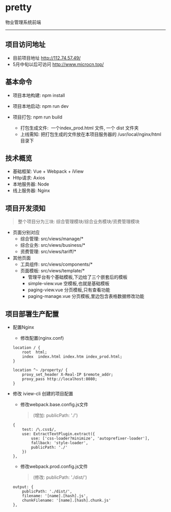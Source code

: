 # pretty
物业管理系统前端

---

## 项目访问地址
- 目前项目地址 http://112.74.57.49/
- 5月中旬以后可访问 http://www.microcn.top/

## 基本命令
- 项目本地构建: npm install
- 项目本地启动: npm run dev

- 项目打包: npm run build
  - 打包生成文件:  一个index_prod.html 文件, 一个 dist 文件夹
  - 上线需知: 把打包生成的文件放在本项目服务器的 /usr/local/nginx/html 目录下

## 技术概览
- 基础框架: Vue + Webpack + iView
- Http请求: Axios
- 本地服务器: Node
- 线上服务器: Nginx

## 项目开发须知
> 整个项目分为三块: 综合管理模块/综合业务模块/资费管理模块
- 页面分别对应
   - 综合管理: src/views/manage/*
   - 综合业务: src/views/business/*
   - 资费管理: src/views/tariff/*
- 其他页面
    - 工具组件: src/views/components/*
    - 页面模板: src/views/template/*
        - 管理平台有个基础模板,下边给了三个嵌套后的模板
        - simple-view.vue 空模板,也就是基础模板
        - paging-view.vue 分页模板,只有查看功能
        - paging-manage.vue 分页模板,里边包含表格数据修改功能

## 项目部署生产配置
- 配置Nginx
    - 修改配置(nginx.conf)
    ```
    location / {
        root  html;
        index  index.html index.htm index_prod.html;
    }

    location ^~ /property/ {
        proxy_set_header X-Real-IP $remote_addr;
        proxy_pass http://localhost:8080;
    }
    ```

- 修改 iview-cli 创建的项目配置
    - 修改webpack.base.config.js文件
        > (增加: publicPath: './')
    ```
    {
        test: /\.css$/,
        use: ExtractTextPlugin.extract({
            use: ['css-loader?minimize', 'autoprefixer-loader'],
            fallback: 'style-loader',
            publicPath: './'
        })
    },
    ```
    - 修改webpack.prod.config.js文件
        > (修改: publicPath: './dist/')
    ```
    output: {
        publicPath: './dist/',
        filename: '[name].[hash].js',
        chunkFilename: '[name].[hash].chunk.js'
    },
    ```
